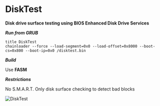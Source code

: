 # DiskTest
**Disk drive surface testing using BIOS Enhanced Disk Drive Services**

***Run from GRUB***
```
title DiskTest
chainloader --force --load-segment=0x0 --load-offset=0x8000 --boot-cs=0x800 --boot-ip=0x0 /disktest.bin
```

***Build***

Use **FASM**

***Restrictions***

No S.M.A.R.T. Only disk surface checking to detect bad blocks

![DiskTest](https://raw.githubusercontent.com/dx8vb/DiskTest/master/disktest.png)
